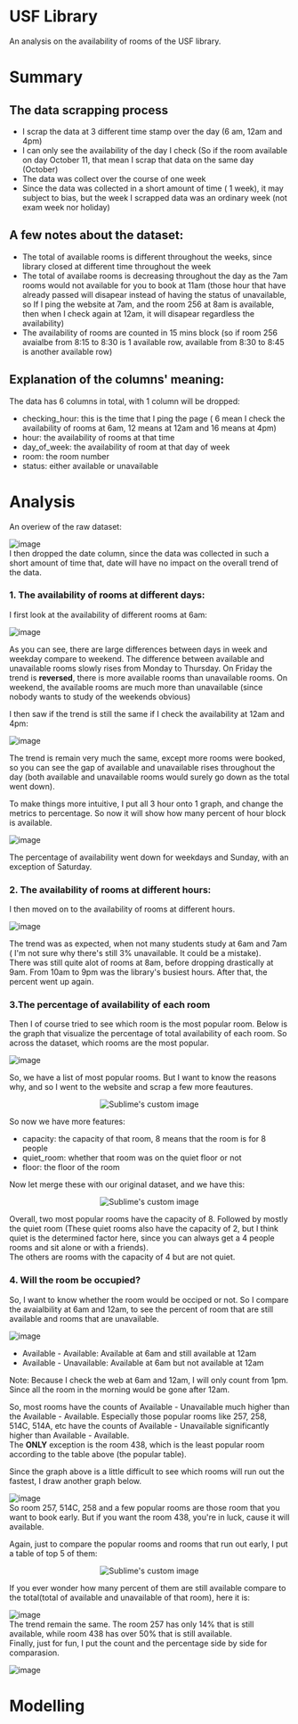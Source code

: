 # USF Library
An analysis on the availability of rooms of the USF library. 

# Summary
## The data scrapping process
- I scrap the data at 3 different time stamp over the day (6 am, 12am and 4pm)
- I can only see the availability of the day I check (So if the room available on day October 11, that mean I scrap that data on the same day (October)
- The data was collect over the course of one week
- Since the data was collected in a short amount of time ( 1 week), it may subject to bias, but the week I scrapped data was an ordinary week (not exam week nor holiday)

## A few notes about the dataset:
- The total of available rooms is different throughout the weeks, since library closed at different time throughout the week
- The total of availabe rooms is decreasing throughout the day as the 7am rooms would not available for you to book at 11am (those hour that have already passed will disapear instead of having the status of unavailable, so If I ping the website at 7am, and the room 256 at 8am is available, then when I check again at 12am, it will disapear regardless the availability)
- The availability of rooms are counted in 15 mins block (so if room 256 avaialbe from 8:15 to 8:30 is 1 available row, available from 8:30 to 8:45 is another available row)

## Explanation of the columns' meaning:  
The data has 6 columns in total, with 1 column will be dropped:
- checking_hour: this is the time that I ping the page ( 6 mean I check the availability of rooms at 6am, 12 means at 12am and 16 means at 4pm)
- hour: the availability of rooms at that time 
- day_of_week: the availability of room at that day of week
- room: the room number
- status: either available or unavailable

# Analysis
An overiew of the raw dataset:  

![image](https://user-images.githubusercontent.com/88282475/197417139-0b498b9f-cabb-43e0-a3ad-373ee736c4ae.png)  
I then dropped the date column, since the data was collected in such a short amount of time that, date will have no impact on the overall trend of the data.

### 1. The availability of rooms at different days:
I first look at the availability of different rooms at 6am:  

![image](https://user-images.githubusercontent.com/88282475/197418592-536afefb-0a74-4881-9c65-834e9e75b1b0.png)  
  
As you can see, there are large differences between days in week and weekday compare to weekend. The difference between available and unavailable rooms slowly rises from Monday to Thursday. On Friday the trend is **reversed**, there is more available rooms than unavailable rooms. On weekend, the available rooms are much more than unavailable (since nobody wants to study of the weekends obvious)   

I then saw if the trend is still the same if I check the availability at 12am and 4pm:  

![image](https://user-images.githubusercontent.com/88282475/197418185-776799aa-76cd-4001-87aa-120c5280eee1.png)  
  
The trend is remain very much the same, except more rooms were booked, so you can see the gap of available and unavailable rises throughout the day (both available and unavailable rooms would surely go down as the total went down).    
   
To make things more intuitive, I put all 3 hour onto 1 graph, and change the metrics to percentage. So now it will show how many percent of hour block is available.   
   
![image](https://user-images.githubusercontent.com/88282475/197418831-bdd70d15-0047-4998-a9f0-faf8c51d18b4.png)  
  
The percentage of availability went down for weekdays and Sunday, with an exception of Saturday.   
### 2. The availability of rooms at different hours:
I then moved on to the availability of rooms at different hours.    
   
![image](https://user-images.githubusercontent.com/88282475/197419159-37ed4abb-bf39-4e5e-bb66-52fa83184740.png)   
  
The trend was as expected, when not many students study at 6am and 7am ( I'm not sure why there's still 3% unavailable. It could be a mistake).  
There was still quite alot of rooms at 8am, before dropping drastically at 9am. From 10am to 9pm was the library's busiest hours. After that, the percent went up again.
   
### 3.The percentage of availability of each room
Then I of course tried to see which room is the most popular room. Below is the graph that visualize the percentage of total availability of each room. So across the dataset, which rooms are the most popular.   
   
![image](https://user-images.githubusercontent.com/88282475/197419558-fc79b073-819d-45d2-9ccd-df956a8bf022.png)
   
So, we have a list of most popular rooms. But I want to know the reasons why, and so I went to the website and scrap a few more feautures.   
   
<p align="center">
  <img src="https://user-images.githubusercontent.com/88282475/197419667-5a670350-e9f6-412d-ad10-3756a3f0233b.png" alt="Sublime's custom image"/>
</p>

So now we have more features:
- capacity: the capacity of that room, 8 means that the room is for 8 people
- quiet_room: whether that room was on the quiet floor or not
- floor: the floor of the room

Now let merge these with our original dataset, and we have this:   

<p align="center">
  <img src="https://user-images.githubusercontent.com/88282475/197419898-2d7f0ba1-9089-47fb-8ec9-c628777443f1.png" alt="Sublime's custom image"/>
</p>

Overall, two most popular rooms have the capacity of 8. Followed by mostly the quiet room (These quiet rooms also have the capacity of 2, but I think quiet is the determined factor here, since you can always get a 4 people rooms and sit alone or with a friends).     
The others are rooms with the capacity of 4 but are not quiet.

### 4. Will the room be occupied?
So, I want to know whether the room would be occiped or not. So I compare the avaialbility at 6am and 12am, to see the percent of room that are still available and rooms that are unavailable.   
    
 ![image](https://user-images.githubusercontent.com/88282475/197420424-cbd035f1-e443-4718-8b8b-c59b6fb47712.png)
- Available - Available: Available at 6am and still available at 12am
- Available - Unavailable: Available at 6am but not available at 12am
    
Note: Because I check the web at 6am and 12am, I will only count from 1pm. Since all the room in the morning would be gone after 12am.  
    
So, most rooms have the counts of Available - Unavailable much higher than the Available - Available. Especially those popular rooms like 257, 258, 514C, 514A, etc have the counts of Available - Unavailable significantly higher than Available - Available.    
The **ONLY** exception is the room 438, which is the least popular room according to the table above (the popular table).  
    
Since the graph above is a little difficult to see which rooms will run out the fastest, I draw another graph below.    
    
![image](https://user-images.githubusercontent.com/88282475/197421149-f78543f2-c97f-4941-b51b-61862d012489.png)   
So room 257, 514C, 258 and a few popular rooms are those room that you want to book early. But if you want the room 438, you're in luck, cause it will available.    
     
Again, just to compare the popular rooms and rooms that run out early, I put a table of top 5 of them:    
    
<p align="center">
  <img src="https://user-images.githubusercontent.com/88282475/197421234-ddd7a7ac-df2f-48c7-9211-05aea0ebeb53.png" alt="Sublime's custom image"/>
</p>
    
If you ever wonder how many percent of them are still available compare to the total(total of available and unavailable of that room), here it is:   
    
![image](https://user-images.githubusercontent.com/88282475/197421650-ab526c14-aab4-4916-a3bc-a1d7052dd238.png)    
The trend remain the same. The room 257 has only 14% that is still available, while room 438 has over 50% that is still available.    
Finally, just for fun, I put the count and the percentage side by side for comparasion.    
     
![image](https://user-images.githubusercontent.com/88282475/197421849-59d3fe32-b0f5-4852-82ae-ef35e36a69f6.png)

# Modelling 




























